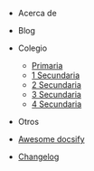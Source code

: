 - Acerca de
- Blog

- Colegio

    - [Primaria](colegio/primaria.md)
    - [1 Secundaria](colegio/1-secundaria.md)
    - [2 Secundaria](colegio/2-secundaria.md)
    - [3 Secundaria](colegio/3-secundaria.md)
    - [4 Secundaria](colegio/4-secundaria.md)

- Otros

- [Awesome docsify](awesome.md)
- [Changelog](changelog.md)